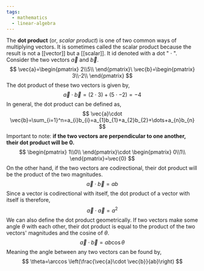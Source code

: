 ```yaml
---
tags:
  - mathematics
  - linear-algebra
---
```

The **dot product** (or, *scalar product*) is one of two common ways of multiplying vectors. It is sometimes called the scalar product because the result is not a [[vector]] but a [[scalar]]. It id denoted with a dot " $\cdot$ ". Consider the two vectors $\vec{a}$ and $\vec{b}$. 
$$
\vec{a}=\begin{pmatrix}
2\\5\\
\end{pmatrix}\ \vec{b}=\begin{pmatrix}
3\\-2\\
\end{pmatrix}
$$
The dot product of these two vectors is given by,
$$
\vec{a}\cdot \vec{b}=(2\cdot 3)+(5\cdot -2)=-4
$$
In general, the dot product can be defined as,
$$
\vec{a}\cdot \vec{b}=\sum_{i=1}^n=a_{i}b_{i}=a_{1}b_{1}+a_{2}b_{2}+\dots+a_{n}b_{n}
$$
Important to note: **if the two vectors are perpendicular to one another, their dot product will be 0.**
$$
\begin{pmatrix}
1\\0\\
\end{pmatrix}\cdot \begin{pmatrix}
0\\1\\
\end{pmatrix}=\vec{0}
$$
On the other hand, if the two vectors are codirectional, their dot product will be the product of the two magnitudes.
$$
\vec{a}\cdot \vec{b}=ab
$$
Since a vector is codirectional with itself, the dot product of a vector with itself is therefore,
$$
\vec{a}\cdot \vec{a}=a^2
$$
We can also define the dot product geometrically. If two vectors make some angle $\theta$ with each other, their dot product is equal to the product of the two vectors' magnitudes and the cosine of $\theta$.
$$
\vec{a}\cdot \vec{b}=ab\cos \theta
$$
Meaning the angle between any two vectors can be found by,
$$
\theta=\arccos \left(\frac{\vec{a}\cdot \vec{b}}{ab}\right)
$$

